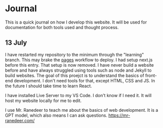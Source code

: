 # Journal
This is a quick journal on how I develop this website. It will be used for documentation for both tools used and thought process.

## 13 July
I have restarted my repository to the minimum through the "learning" branch. This may brake the [pages](.github\workflows\pages.yml) workflow to deploy.
I had setup next.js before this entry. That setup is now removed. I have never build a website before and have always struggled using tools such as node and Jekyll to build websites. The goal of this proejct is to understand the basics of front-end development. I don't need tools for that, except HTML, CSS and JS. In the future I should take time to learn React.

I have installed Live Server to my VS Code. I don't know if I need it. It will host my website locally for me to edit.

I use Mr. Ranedeer to teach me about the basics of web development. It is a GPT model, which also means I can ask questions. https://mr-ranedeer.com/
